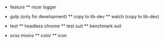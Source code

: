 * feature
    ** nicer logger

* gulp (only for development)
    ** copy to lib-dev
    ** watch (copy to lib-dev)

* test
    ** headless chrome
    ** test suit
    ** benchmark suit

* scss mixins
    ** color
    ** icon